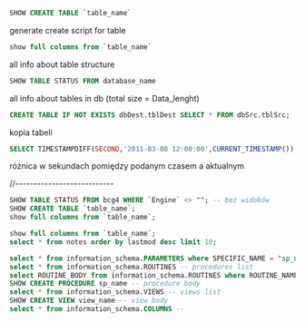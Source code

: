 ```SQL 
SHOW CREATE TABLE `table_name`
```
generate create script for table

```SQL
show full columns from `table_name`
```
all info about table structure

```SQL
SHOW TABLE STATUS FROM database_name
```
all info about tables in db (total size = Data_lenght)

```SQL
CREATE TABLE IF NOT EXISTS dbDest.tblDest SELECT * FROM dbSrc.tblSrc;
```
kopia tabeli

```SQL 
SELECT TIMESTAMPDIFF(SECOND,'2011-03-08 12:00:00',CURRENT_TIMESTAMP());
``` 
różnica w sekundach pomiędzy podanym czasem a aktualnym


//---------------------------
```SQL
SHOW TABLE STATUS FROM bcg4 WHERE `Engine` <> ""; -- bez widoków
SHOW CREATE TABLE `table_name`;
show full columns from `table_name`;

show full columns from `table_name`;
select * from notes order by lastmod desc limit 10;

select * from information_schema.PARAMETERS where SPECIFIC_NAME = "sp_name" -- procedure parameters
select * from information_schema.ROUTINES -- procedures list
select ROUTINE_BODY from information_schema.ROUTINES where ROUTINE_NAME = "sp_name"
SHOW CREATE PROCEDURE sp_name -- procedure body
select * from information_schema.VIEWS -- views list
SHOW CREATE VIEW view_name -- view body
select * from information_schema.COLUMNS --
```
